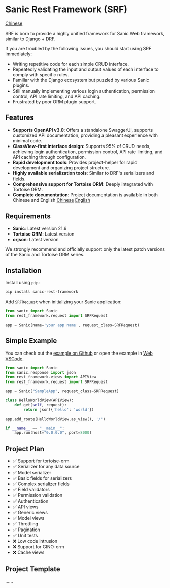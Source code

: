 # Sanic Rest Framework (SRF) 

[Chinese](https://github.com/Tioit-Wang/sanic-rest-framework/blob/main/README_CN.md)

SRF is born to provide a highly unified framework for Sanic Web framework, similar to Django + DRF.

If you are troubled by the following issues, you should start using SRF immediately:
- Writing repetitive code for each simple CRUD interface.
- Repeatedly validating the input and output values of each interface to comply with specific rules.
- Familiar with the Django ecosystem but puzzled by various Sanic plugins.
- Still manually implementing various login authentication, permission control, API rate limiting, and API caching.
- Frustrated by poor ORM plugin support.

## Features
- **Supports OpenAPI v3.0**: Offers a standalone SwaggerUi, supports customized API documentation, providing a pleasant experience with minimal code.
- **ClassView-first interface design**: Supports 95% of CRUD needs, achieving login authentication, permission control, API rate limiting, and API caching through configuration.
- **Rapid development tools**: Provides project-helper for rapid development and organizing project structure.
- **Highly available serialization tools**: Similar to DRF's serializers and fields.
- **Comprehensive support for Tortoise ORM**: Deeply integrated with Tortoise ORM.
- **Complete documentation**: Project documentation is available in both Chinese and English [Chinese](https://tioit.cc/docs/SanicSRF/start) [English](https://tioit.cc/docs/SanicSRF/en/start)

## Requirements
- **Sanic**: Latest version 21.6
- **Tortoise ORM**: Latest version
- **orjson**: Latest version

We strongly recommend and officially support only the latest patch versions of the Sanic and Tortoise ORM series.

## Installation

Install using `pip`:

```bash
pip install sanic-rest-framework
```

Add `SRFRequest` when initializing your Sanic application:

```python
from sanic import Sanic
from rest_framework.request import SRFRequest

app = Sanic(name='your app name', request_class=SRFRequest)
```

## Simple Example

You can check out the [example on Github](https://github.com/Tioit-Wang/srf_simple_example) or open the example in [Web VSCode](https://vscode.dev/github/Tioit-Wang/srf_simple_example).

```python
from sanic import Sanic
from sanic.response import json
from rest_framework.views import APIView
from rest_framework.request import SRFRequest

app = Sanic("SampleApp", request_class=SRFRequest)

class HelloWorldView(APIView):
    def get(self, request):
        return json({'hello': 'world'})

app.add_route(HelloWorldView.as_view(), '/')

if __name__ == "__main__":
    app.run(host="0.0.0.0", port=8000)
```

## Project Plan

- ✅ Support for tortoise-orm
- ✅ Serializer for any data source
- ✅ Model serializer
- ✅ Basic fields for serializers
- ✅ Complex serializer fields
- ✅ Field validators
- ✅ Permission validation
- ✅ Authentication
- ✅ API views
- ✅ Generic views
- ✅ Model views
- ✅ Throttling
- ✅ Pagination
- ✅ Unit tests
- ❌ Low code intrusion
- ❌ Support for GINO-orm
- ❌ Cache views

## Project Template

......